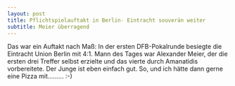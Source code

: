 ```yaml
---
layout: post
title: Pflichtspielauftakt in Berlin- Eintracht souverän weiter
subtitle: Meier überragend
---
```


Das war ein Auftakt nach Maß: In der ersten DFB-Pokalrunde besiegte die Eintracht Union Berlin mit 4:1. Mann des Tages war Alexander Meier, der die ersten drei Treffer selbst erzielte und das vierte durch Amanatidis vorbereitete. Der Junge ist eben einfach gut. So, und ich hätte dann gerne eine Pizza mit......... :-)


